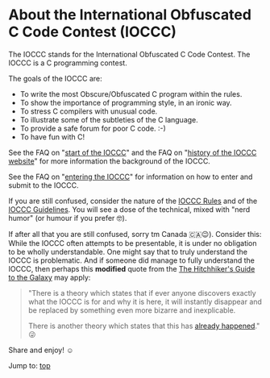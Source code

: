 # About the International Obfuscated C Code Contest (IOCCC)

The IOCCC stands for the International Obfuscated C Code Contest.
The IOCCC is a C programming contest.

The goals of the IOCCC are:

* To write the most Obscure/Obfuscated C program within the rules.
* To show the importance of programming style, in an ironic way.
* To stress C compilers with unusual code.
* To illustrate some of the subtleties of the C language.
* To provide a safe forum for poor C code. :-)
* To have fun with C!

See the
FAQ on "[start of the IOCCC](faq.html#ioccc_start)"
and the
FAQ on "[history of the IOCCC website](faq.html#website_history)"
for more information the background of the IOCCC.

See the
FAQ on "[entering the IOCCC](faq.html#submit)"
for information on how to enter and submit to the IOCCC.

If you are still confused, consider the nature of
the [IOCCC Rules](next/rules.html) and of the [IOCCC
Guidelines](next/guidelines.html).  You will see a dose of the technical,
mixed with "nerd humor" (or humour if you prefer 🤓).

If after all that you are still confused, sorry tm Canada 🇨🇦😉).
Consider this: While the IOCCC often attempts to be presentable,
it is under no obligation to be wholly understandable.  One might
say that to truly understand the IOCCC is problematic. And if
someone did manage to fully understand the IOCCC, then perhaps
this **modified** quote from the [The Hitchhiker's Guide to the
Galaxy](https://en.wikipedia.org/wiki/The_Hitchhiker's_Guide_to_the_Galaxy)
may apply:

> "There is a theory which states that if ever anyone discovers
exactly what the IOCCC is for and why it is here, it will
instantly disappear and be replaced by something even more bizarre
and inexplicable.
>
> There is another theory which states that this has
[already happened](faq.html#great_fork_merge)." 😜

Share and enjoy! ☺️

Jump to: [top](#)
